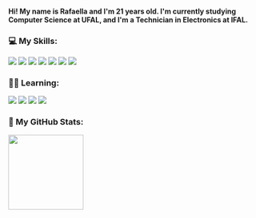 <p> <h4> Hi! My name is Rafaella and I'm 21 years old. I'm currently studying Computer Science at UFAL, and I'm a Technician in Electronics at IFAL. </h4> </p>

### 💻 My Skills:
  ![](https://img.shields.io/badge/HTML-f8efd4?style=for-the-badge&logo=html5&logoColor=d35400)
  ![](https://img.shields.io/badge/CSS-f8efd4?&style=for-the-badge&logo=css3&logoColor=3498db)
  ![](https://img.shields.io/badge/Java-f8efd4?style=for-the-badge&logo=java&logoColor=e74c3c)
  ![](https://img.shields.io/badge/Python-f8efd4?style=for-the-badge&logo=python&logoColor=f1c40f)
  ![](https://img.shields.io/badge/Bootstrap-f8efd4?style=for-the-badge&logo=bootstrap&logoColor=563d7c)
  ![](https://img.shields.io/badge/Angular-f8efd4?style=for-the-badge&logo=angular&logoColor=FF0000)
  ![](https://img.shields.io/badge/TailwindCSS-f8efd4?style=for-the-badge&logo=tailwindcss&logoColor=563d7c)


 ### 👩‍💻 Learning:
  ![](https://img.shields.io/badge/Bootstrap-f8efd4?style=for-the-badge&logo=bootstrap&logoColor=black)
  ![](https://img.shields.io/badge/Flutter-f8efd4?style=for-the-badge&logo=flutter&logoColor=black)
  ![](https://img.shields.io/badge/Node.js-f8efd4?style=for-the-badge&logo=node.js&logoColor=black)
  ![](https://img.shields.io/badge/React-f8efd4?style=for-the-badge&logo=react&logoColor=black)
  
### 🦦 My GitHub Stats:
<div align="begin">
  <a href="https://github.com/rafaella-nunes">
  <img height="150em" src="https://github-readme-stats.vercel.app/api/top-langs/?username=rafaella-nunes&layout=compact&langs_count=6&title_color=783c00&text_color=af552e&icon_color=783c00&bg_color=f8efd4"/>
    

